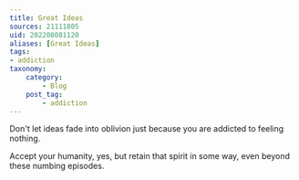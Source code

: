 ```yaml
---
title: Great Ideas
sources: 21111805
uid: 202208081120
aliases: [Great Ideas]
tags: 
- addiction 
taxonomy:
    category:
        - Blog
    post_tag:
        - addiction
---
```


Don't let ideas fade into oblivion just because you are addicted to feeling nothing. 

Accept your humanity, yes, but retain that spirit in some way, even beyond these numbing episodes.

